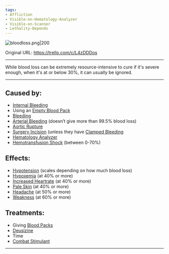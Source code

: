 ```yaml
---
tags:
- Affliction
- Visible-on-Hematology-Analyzer
- Visible-on-Scanner
- Lethality-Depends
---
```


![bloodloss.png\|200](/Blood/Blood%20Loss%20-%20Attachments/6718845db30472d958dd7b1f.png)

Original URL: https://trello.com/c/L4zDDDos

---

While blood loss can be extremely resource-intensive to cure if it's severe enough, when it's at or below 30%, it can usually be ignored.

---

## Caused by:

- [Internal Bleeding](../Torso/Internal%20Bleeding.md)
- Using an [Empty Blood Pack](../Items/Empty%20Blood%20Pack.md)
- [Bleeding](../Any%20bodypart/Bleeding.md)
- [Arterial Bleeding](../Extremities/Arterial%20Bleeding.md) (doesn’t give more than 99.5% blood loss)
- [Aortic Rupture](../Torso/Aortic%20Rupture.md)
- [Surgery Incision](../Surgery/Surgery%20Incision.md) (unless they have [Clamped Bleeding](../Surgery/Clamped%20Bleeding.md)
- [Hematology Analyzer](../Items/Hematology%20Analyzer.md)
- [Hemotransfusion Shock](Hemotransfusion%20Shock.md) (between 0-70%)

## Effects:

- [Hypotension](Hypotension.md) (scales depending on how much blood loss)
- [Hypoxemia](Hypoxemia.md) (at 40% or more)
- [Increased Heartrate](../Symptoms/Increased%20Heartrate.md) (at 40% or more)
- [Pale Skin](../Symptoms/Pale%20Skin.md) (at 40% or more)
- [Headache](../Symptoms/Headache.md) (at 50% or more)
- [Weakness](../Symptoms/Weakness.md) (at 60% or more)

## Treatments:

- Giving [Blood Packs](../Items/Blood%20Packs.md)
- [Deusizine](../Items/Deusizine.md)
- Time
- [Combat Stimulant](../Items/Combat%20Stimulant.md)

---

